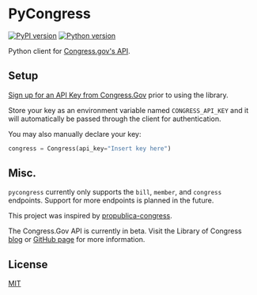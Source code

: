 # PyCongress

[![PyPI version](https://badge.fury.io/py/pycongress.svg)](https://badge.fury.io/py/pycongress)
[![Python version](https://img.shields.io/badge/python-3.x-brightgreen.svg)](https://pypi.org/project/pycongress/)


Python client for [Congress.gov's API](https://api.congress.gov/).

## Setup

[Sign up for an API Key from Congress.Gov](https://api.congress.gov/sign-up/)
prior to using the library.

Store your key as an environment variable named `CONGRESS_API_KEY` and it will automatically be passed through the client for authentication.

You may also manually declare your key:

```python
congress = Congress(api_key="Insert key here")
```

## Misc.

`pycongress` currently only supports the `bill`, `member`, and `congress` endpoints. Support for more endpoints is planned in the future.

This project was inspired by [propublica-congress](https://github.com/eyeseast/propublica-congress).

The Congress.Gov API is currently in beta. Visit the Library of Congress [blog](https://blogs.loc.gov/law/2022/09/introducing-the-congress-gov-api/) or [GitHub page](https://github.com/LibraryOfCongress/api.congress.gov/) for more information.

## License

[MIT](LICENSE)
